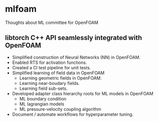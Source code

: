 # mlfoam
Thoughts about ML committee for OpenFOAM

## libtorch C++ API seamlessly integrated with OpenFOAM

- Simplified construction of Neural Networks (NN) in OpenFOAM. 
- Enabled RTS for activation functions. 
- Created a CI test pipeline for unit tests. 
- Simplified learning of field data in OpenFOAM
  - Learning geometric fields in OpenFOAM.
  - Learning near-boudary fields. 
  - Learning field sub-sets.
- Developed adapter class hierarchy roots for ML models in OpenFOAM
  - ML boundary condition
  - ML lagrangian models 
  - ML pressure-velocity coupling algorithm
- Document / automate workflows for hyperparameter tuning.
